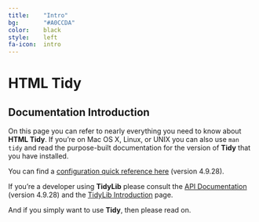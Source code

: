 ```yaml
---
title:    "Intro"
bg:       "#A0CCDA"
color:    black    
style:    left
fa-icon:  intro
---
```


# HTML Tidy

## Documentation Introduction

On this page you can refer to nearly everything you need to know about **HTML
Tidy**. If you’re on Mac OS X, Linux, or UNIX you can also use `man tidy` and
read the purpose-built documentation for the version of **Tidy** that you have
installed.

You can find a [configuration quick reference here][1] (version 4.9.28).

If you’re a developer using **TidyLib** please consult the
[API Documentation][2] (version 4.9.28) and the
[TidyLib Introduction][3] page.

And if you simply want to use **Tidy**, then please read on.

 [1]: /tidy-html5/quickref.html
 [2]: /tidy-html5/tidylib_api/
 [3]: ../developer/

